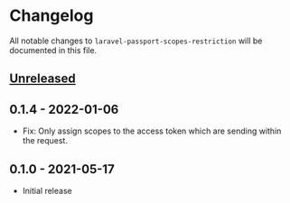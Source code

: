 # Changelog

All notable changes to `laravel-passport-scopes-restriction` will be documented in this file.

## [Unreleased](https://github.com/denniseilander/laravel-passport-scopes-restriction/compare/v0.1.4...HEAD)

## 0.1.4 - 2022-01-06

- Fix: Only assign scopes to the access token which are sending within the request.

## 0.1.0 - 2021-05-17

- Initial release
